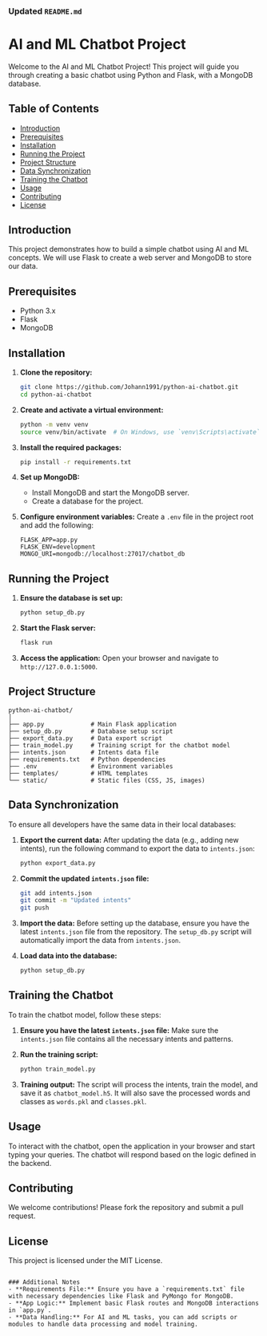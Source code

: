 ### Updated `README.md`

# AI and ML Chatbot Project

Welcome to the AI and ML Chatbot Project! This project will guide you through creating a basic chatbot using Python and Flask, with a MongoDB database.

## Table of Contents
- [Introduction](#introduction)
- [Prerequisites](#prerequisites)
- [Installation](#installation)
- [Running the Project](#running-the-project)
- [Project Structure](#project-structure)
- [Data Synchronization](#data-synchronization)
- [Training the Chatbot](#training-the-chatbot)
- [Usage](#usage)
- [Contributing](#contributing)
- [License](#license)

## Introduction
This project demonstrates how to build a simple chatbot using AI and ML concepts. We will use Flask to create a web server and MongoDB to store our data.

## Prerequisites
- Python 3.x
- Flask
- MongoDB

## Installation

1. **Clone the repository:**
   ```sh
   git clone https://github.com/Johann1991/python-ai-chatbot.git
   cd python-ai-chatbot
   ```

2. **Create and activate a virtual environment:**
   ```sh
   python -m venv venv
   source venv/bin/activate  # On Windows, use `venv\Scripts\activate`
   ```

3. **Install the required packages:**
   ```sh
   pip install -r requirements.txt
   ```

4. **Set up MongoDB:**
   - Install MongoDB and start the MongoDB server.
   - Create a database for the project.

5. **Configure environment variables:**
   Create a `.env` file in the project root and add the following:
   ```env
   FLASK_APP=app.py
   FLASK_ENV=development
   MONGO_URI=mongodb://localhost:27017/chatbot_db
   ```

## Running the Project

1. **Ensure the database is set up:**
   ```sh
   python setup_db.py
   ```

2. **Start the Flask server:**
   ```sh
   flask run
   ```

3. **Access the application:**
   Open your browser and navigate to `http://127.0.0.1:5000`.

## Project Structure
```
python-ai-chatbot/
│
├── app.py             # Main Flask application
├── setup_db.py        # Database setup script
├── export_data.py     # Data export script
├── train_model.py     # Training script for the chatbot model
├── intents.json       # Intents data file
├── requirements.txt   # Python dependencies
├── .env               # Environment variables
├── templates/         # HTML templates
└── static/            # Static files (CSS, JS, images)
```

## Data Synchronization

To ensure all developers have the same data in their local databases:

1. **Export the current data:**
   After updating the data (e.g., adding new intents), run the following command to export the data to `intents.json`:
   ```sh
   python export_data.py
   ```

2. **Commit the updated `intents.json` file:**
   ```sh
   git add intents.json
   git commit -m "Updated intents"
   git push
   ```

3. **Import the data:**
   Before setting up the database, ensure you have the latest `intents.json` file from the repository. The `setup_db.py` script will automatically import the data from `intents.json`.

4. **Load data into the database:**
   ```sh
   python setup_db.py
   ```

## Training the Chatbot

To train the chatbot model, follow these steps:

1. **Ensure you have the latest `intents.json` file:**
   Make sure the `intents.json` file contains all the necessary intents and patterns.

2. **Run the training script:**
   ```sh
   python train_model.py
   ```

3. **Training output:**
   The script will process the intents, train the model, and save it as `chatbot_model.h5`. It will also save the processed words and classes as `words.pkl` and `classes.pkl`.

## Usage
To interact with the chatbot, open the application in your browser and start typing your queries. The chatbot will respond based on the logic defined in the backend.

## Contributing
We welcome contributions! Please fork the repository and submit a pull request.

## License
This project is licensed under the MIT License.
```

### Additional Notes
- **Requirements File:** Ensure you have a `requirements.txt` file with necessary dependencies like Flask and PyMongo for MongoDB.
- **App Logic:** Implement basic Flask routes and MongoDB interactions in `app.py`.
- **Data Handling:** For AI and ML tasks, you can add scripts or modules to handle data processing and model training.
